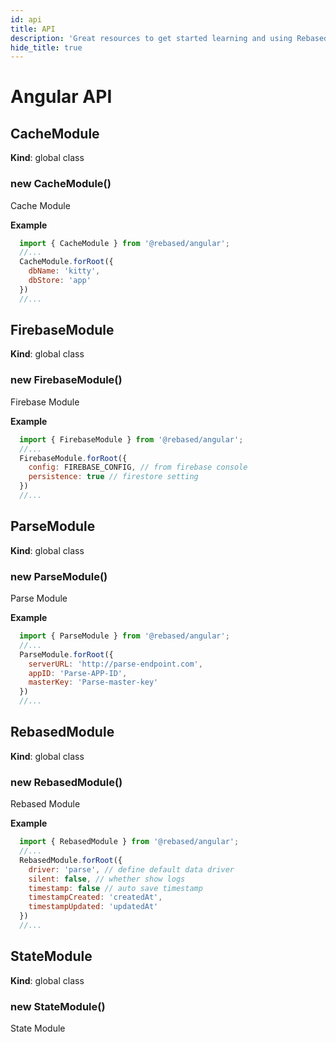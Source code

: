 ```yaml
---
id: api
title: API
description: 'Great resources to get started learning and using Rebased with Angular'
hide_title: true
---
```


# Angular API

<a name="CacheModule"></a>

## CacheModule
**Kind**: global class  
<a name="new_CacheModule_new"></a>

### new CacheModule()
<p>Cache Module</p>

**Example**  
```js
  import { CacheModule } from '@rebased/angular';
  //... 
  CacheModule.forRoot({
    dbName: 'kitty',
    dbStore: 'app'
  })
  //...
  ```
  
<a name="FirebaseModule"></a>

## FirebaseModule
**Kind**: global class  
<a name="new_FirebaseModule_new"></a>

### new FirebaseModule()
<p>Firebase Module</p>

**Example**  
```js
  import { FirebaseModule } from '@rebased/angular';
  //... 
  FirebaseModule.forRoot({
    config: FIREBASE_CONFIG, // from firebase console
    persistence: true // firestore setting
  })
  //...
  ```
  
<a name="ParseModule"></a>

## ParseModule
**Kind**: global class  
<a name="new_ParseModule_new"></a>

### new ParseModule()
<p>Parse Module</p>

**Example**  
```js
  import { ParseModule } from '@rebased/angular';
  //... 
  ParseModule.forRoot({
    serverURL: 'http://parse-endpoint.com',
    appID: 'Parse-APP-ID',
    masterKey: 'Parse-master-key'
  })
  //...
  ```
  
<a name="RebasedModule"></a>

## RebasedModule
**Kind**: global class  
<a name="new_RebasedModule_new"></a>

### new RebasedModule()
<p>Rebased Module</p>

**Example**  
```js
  import { RebasedModule } from '@rebased/angular';
  //... 
  RebasedModule.forRoot({
    driver: 'parse', // define default data driver
    silent: false, // whether show logs
    timestamp: false // auto save timestamp
    timestampCreated: 'createdAt',
    timestampUpdated: 'updatedAt'
  })
  //...
  ```
  
<a name="StateModule"></a>

## StateModule
**Kind**: global class  
<a name="new_StateModule_new"></a>

### new StateModule()
<p>State Module</p>

